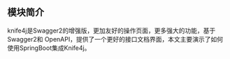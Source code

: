## 模块简介

knife4j是Swagger2的增强版，更加友好的操作页面，更多强大的功能，基于Swagger2和 OpenAPI，提供了一个更好的接口文档界面，本文主要演示了如何使用SpringBoot集成Knife4j。